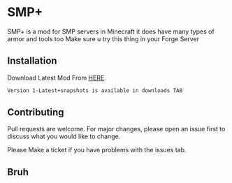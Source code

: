 # SMP+

SMP+ is a mod for SMP servers in Minecraft
it does have many types of armor and tools too
Make sure u try this thing in your Forge Server
## Installation

Download Latest Mod From [HERE](https://drive.google.com/u/0/uc?id=1z0Tj3BzpfOOOFTwEXgYxikQkyryuAyKW&export=download).

```bash
Version 1-Latest+snapshots is available in downloads TAB
```

## Contributing
Pull requests are welcome. For major changes, please open an issue first to discuss what you would like to change.

Please Make a ticket if you have problems with the issues tab.
## Bruh
